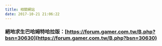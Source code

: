 ```yaml
---
title: 相關網站
date: 2017-10-21 21:06:22
---
```

### 絕地求生巴哈姆特哈拉版：[https://forum.gamer.com.tw/B.php?bsn=30630](https://forum.gamer.com.tw/B.php?bsn=30630)
